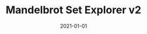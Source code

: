 ---
title: Mandelbrot Set Explorer v2 
eventType: project
date: 2021-01-01
repository: https://github.com/rosslh/rust-mandelbrot-set/
website: https://festive-joliot-606972.netlify.app/
thumbnail: mandelbrot-thumb
blurb: An interactive application that lets you explore the Mandelbrot set fractal. Built with Rust, compiled to WebAssembly, running on Web Workers.
tags: [rust, wasm, javascript]
---